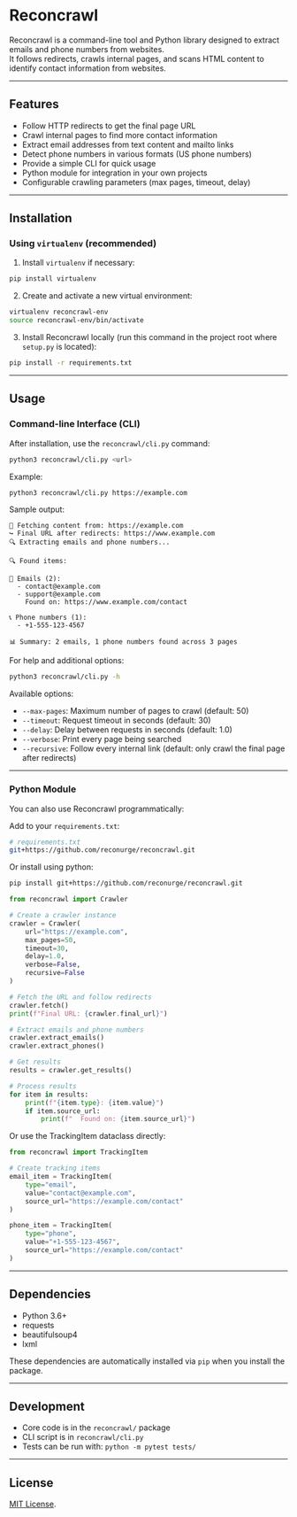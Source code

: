 # Reconcrawl

Reconcrawl is a command-line tool and Python library designed to extract emails and phone numbers from websites.  
It follows redirects, crawls internal pages, and scans HTML content to identify contact information from websites.

---

## Features

- Follow HTTP redirects to get the final page URL  
- Crawl internal pages to find more contact information
- Extract email addresses from text content and mailto links
- Detect phone numbers in various formats (US phone numbers)
- Provide a simple CLI for quick usage  
- Python module for integration in your own projects  
- Configurable crawling parameters (max pages, timeout, delay)

---

## Installation

### Using `virtualenv` (recommended)

1. Install `virtualenv` if necessary:

```bash
pip install virtualenv
```

2. Create and activate a new virtual environment:

```bash
virtualenv reconcrawl-env
source reconcrawl-env/bin/activate
```

3. Install Reconcrawl locally (run this command in the project root where `setup.py` is located):

```bash
pip install -r requirements.txt
```

---

## Usage

### Command-line Interface (CLI)

After installation, use the `reconcrawl/cli.py` command:

```bash
python3 reconcrawl/cli.py <url>
```

Example:

```bash
python3 reconcrawl/cli.py https://example.com
```

Sample output:

```
🔗 Fetching content from: https://example.com
↪️ Final URL after redirects: https://www.example.com
🔍 Extracting emails and phone numbers...

🔍 Found items:

📧 Emails (2):
  - contact@example.com
  - support@example.com
    Found on: https://www.example.com/contact

📞 Phone numbers (1):
  - +1-555-123-4567

📊 Summary: 2 emails, 1 phone numbers found across 3 pages
```

For help and additional options:

```bash
python3 reconcrawl/cli.py -h
```

Available options:
- `--max-pages`: Maximum number of pages to crawl (default: 50)
- `--timeout`: Request timeout in seconds (default: 30)
- `--delay`: Delay between requests in seconds (default: 1.0)
- `--verbose`: Print every page being searched
- `--recursive`: Follow every internal link (default: only crawl the final page after redirects)

---

### Python Module

You can also use Reconcrawl programmatically:

Add to your `requirements.txt`:

```bash
# requirements.txt
git+https://github.com/reconurge/reconcrawl.git
```

Or install using python:

```bash
pip install git+https://github.com/reconurge/reconcrawl.git
```

```python
from reconcrawl import Crawler

# Create a crawler instance
crawler = Crawler(
    url="https://example.com",
    max_pages=50,
    timeout=30,
    delay=1.0,
    verbose=False,
    recursive=False
)

# Fetch the URL and follow redirects
crawler.fetch()
print(f"Final URL: {crawler.final_url}")

# Extract emails and phone numbers
crawler.extract_emails()
crawler.extract_phones()

# Get results
results = crawler.get_results()

# Process results
for item in results:
    print(f"{item.type}: {item.value}")
    if item.source_url:
        print(f"  Found on: {item.source_url}")
```

Or use the TrackingItem dataclass directly:

```python
from reconcrawl import TrackingItem

# Create tracking items
email_item = TrackingItem(
    type="email",
    value="contact@example.com",
    source_url="https://example.com/contact"
)

phone_item = TrackingItem(
    type="phone", 
    value="+1-555-123-4567",
    source_url="https://example.com/contact"
)
```

---

## Dependencies

* Python 3.6+
* requests
* beautifulsoup4
* lxml

These dependencies are automatically installed via `pip` when you install the package.

---

## Development

* Core code is in the `reconcrawl/` package
* CLI script is in `reconcrawl/cli.py`
* Tests can be run with: `python -m pytest tests/`

---

## License

[MIT License](https://github.com/reconurge/reconcrawl/blob/main/LICENSE).